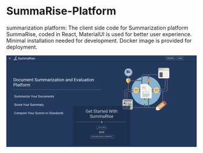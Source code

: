 # SummaRise-Platform
summarization platform: The client side code for Summarization platform SummaRise, coded in React, MaterialUI is used for better user experience. Minimal installation needed for development. Docker image is provided for deployment.  

![SummaRise](https://github.com/AhmedSalemElhady/SummaRise-Platform/blob/master/home.png?raw=true)
